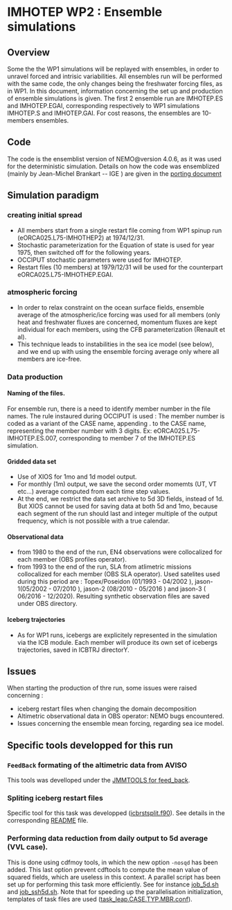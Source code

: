# IMHOTEP WP2 : Ensemble simulations

## Overview
Some the the WP1 simulations will be replayed with ensembles, in order to unravel forced and intrisic variabilities. All ensembles run will be 
performed with the same code, the only changes being the freshwater forcing files, as in WP1. In this document,  information concerning the set up and 
production of ensemble simulations is given. The first 2 ensemble run are IMHOTEP.ES and IMHOTEP.EGAI, corresponding respectively to WP1 simulations 
IMHOTEP.S and IMHOTEP.GAI. For cost reasons, the ensembles are 10-members ensembles.

## Code
The code is the ensemblist version of NEMO@version 4.0.6, as it was used for  the deterministic simulation.  Details on how the code was ensemblized (mainly by Jean-Michel Brankart -- IGE ) are given in the [porting document](../../Doc/Ensemblization.md)

## Simulation paradigm
### creating initial spread
  * All members start from a single restart file coming from WP1 spinup run (eORCA025.L75-IMHOTHEP2) at 1974/12/31.
  * Stochastic parameterization for the Equation of state is used for year 1975, then switched off for the following years.
  * OCCIPUT stochastic parameters were used for IMHOTEP.
  * Restart files (10 members) at 1979/12/31 will be used for the counterpart eORCA025.L75-IMHOTHEP.EGAI. 
### atmospheric forcing
  * In order to relax constraint on the ocean surface fields, ensemble average of the atmospheric/ice forcing  was used for all members (only
    heat and freshwater fluxes are concerned, momentum fluxes are kept individual for each members, using the CFB parameterization (Renault et al).
  * This technique leads to instabilities in the sea ice model (see below), and we end up with using the ensemble forcing average only where 
    all members are ice-free.
### Data production
####  Naming of the files.
  For ensemble run, there is a need to identify member number in the file names. The rule instaured during OCCIPUT is used : The member number is coded
as a variant of the CASE name, appending .<MBR> to the CASE name, <MBR> representing the member number with 3 digits. Ex: eORCA025.L75-IMHOTEP.ES.007,
corresponding to member 7 of the IMHOTEP.ES simulation.
#### Gridded data set
  * Use of XIOS for 1mo and 1d model output. 
  * For monthly (1m) output, we save the second order momemts (UT, VT etc...) average computed from each time step values.
  * At the end, we restrict the data set archive to 5d 3D fields, instead of 1d. But XIOS cannot be used for saving data at both 5d and 1mo, because
    each segment of the run should last and integer multiple of the output frequency, which is not possible with a true calendar.
#### Observational data
  * from 1980 to the end of the run, EN4 observations were collocalized for each member (OBS profiles operator).
  * from 1993 to the end of the run, SLA from atlimetric missions collocalized for each member (OBS SLA operator).   Used satelites used during this
    period are : Topex/Poseidon (01/1993 - 04/2002   ), jason-1(05/2002 - 07/2010 ), jason-2 (08/2010 - 05/2016 ) and jason-3 ( 06/2016 - 12/2020). 
    Resulting synthetic observation files are saved under OBS directory.
#### Iceberg trajectories
  * As for WP1 runs, icebergs are explicitely represented in the simulation via the ICB module. Each member will produce its own set of icebergs
    trajectories, saved in ICBTRJ directorY.

## Issues
When starting the production of thre run, some issues were raised concerning :
  * iceberg restart files when changing the domain decomposition
  * Altimetric observational data in OBS operator: NEMO bugs encountered.
  * Issues concerning the ensemble mean forcing, regarding sea ice model.

## Specific tools developped for this run
### `FeedBack` formating of the altimetric data from AVISO
This tools was develloped under the [JMMTOOLS for feed_back](https://github.com/molines/JMMTOOLS/tree/master/DATA_TOOLS/FBK).
### Spliting iceberg restart files
Specific tool for this task was developped ([icbrstsplit.f90](../../TOOLS/ICB_RST_SPLIT/icbrstsplit.f90)). See details in the corresponding
[README](../../TOOLS/ICB_RST_SPLIT/README.md) file.
### Performing data reduction from daily output to 5d average (VVL case).
 This is done using cdfmoy tools, in which the new option `-nosqd` has been added. This last option prevent cdftools to compute the mean value of
squared fields, which are useless in this context. A parallel script has been set up for performing this task more efficiently. See for instance
[job_5d.sh](eORCA025.L75-IMHOTEP.EAI/CTL/job_5d.sh) and [job_ssh5d.sh](eORCA025.L75-IMHOTEP.EAI/CTL/job_ssh5d.sh). Note that for speeding up the 
parallelisation initialization, templates of task files are used ([task_leap.CASE.TYP.MBR.conf](../../TOOLS/AVERAGE_5d/task_leap.CASE.TYP.MBR.conf)).



